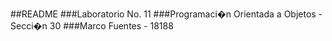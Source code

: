 ##README
 ###Laboratorio No. 11 
 ###Programaci�n Orientada a Objetos - Secci�n 30
 ###Marco Fuentes - 18188